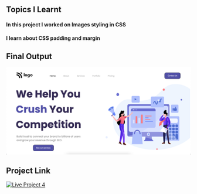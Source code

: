 ## Topics I Learnt 
#### In this project I worked on Images styling in CSS
#### I learn about  CSS padding and margin 
## Final Output
![ScreenShot](/project4.png)
## Project Link
[![Live Project 4](https://img.shields.io/badge/Project%204-Netlify-green)](https://sunny-begonia-2915ad.netlify.app)